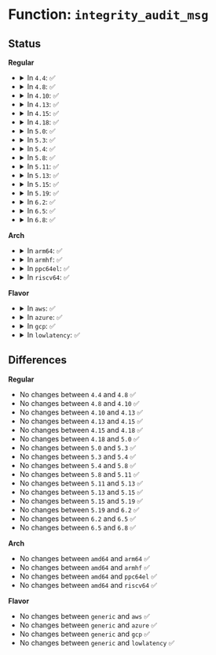 # Function: <code>integrity_audit_msg</code>

## Status
<b>Regular</b>
<ul>
<li>
<details>
<summary>In <code>4.4</code>: ✅</summary>

```c
void integrity_audit_msg(int audit_msgno, struct inode *inode, const unsigned char *fname, const char *op, const char *cause, int result, int audit_info);
```

**Collision:** Unique Global

**Inline:** No

**Transformation:** False

**Instances:**

```
In security/integrity/integrity_audit.c (ffffffff813964a0)
Location: security/integrity/integrity_audit.c:31
Inline: False
Direct callers:
  - security/integrity/ima/ima_queue.c:ima_add_template_entry
  - security/integrity/ima/ima_init.c:ima_add_boot_aggregate
  - security/integrity/ima/ima_api.c:ima_store_template
  - security/integrity/ima/ima_api.c:ima_add_violation
  - security/integrity/ima/ima_api.c:ima_collect_measurement
  - security/integrity/ima/ima_api.c:ima_store_measurement
  - security/integrity/ima/ima_policy.c:ima_parse_add_rule
  - security/integrity/ima/ima_policy.c:ima_parse_add_rule
  - security/integrity/ima/ima_template_lib.c:ima_eventdigest_init
  - security/integrity/ima/ima_appraise.c:ima_appraise_measurement
  - security/integrity/evm/evm_main.c:evm_inode_setattr
```
**Symbols:**

```
ffffffff813964a0-ffffffff81396679: integrity_audit_msg (STB_GLOBAL)
```
</details>
</li>
<li>
<details>
<summary>In <code>4.8</code>: ✅</summary>

```c
void integrity_audit_msg(int audit_msgno, struct inode *inode, const unsigned char *fname, const char *op, const char *cause, int result, int audit_info);
```

**Collision:** Unique Global

**Inline:** No

**Transformation:** False

**Instances:**

```
In security/integrity/integrity_audit.c (ffffffff813d2220)
Location: security/integrity/integrity_audit.c:31
Inline: False
Direct callers:
  - security/integrity/ima/ima_fs.c:ima_release_policy
  - security/integrity/ima/ima_fs.c:ima_write_policy
  - security/integrity/ima/ima_queue.c:ima_add_template_entry
  - security/integrity/ima/ima_init.c:ima_add_boot_aggregate
  - security/integrity/ima/ima_api.c:ima_store_measurement
  - security/integrity/ima/ima_api.c:ima_collect_measurement
  - security/integrity/ima/ima_api.c:ima_add_violation
  - security/integrity/ima/ima_api.c:ima_store_template
  - security/integrity/ima/ima_policy.c:ima_parse_add_rule
  - security/integrity/ima/ima_policy.c:ima_parse_add_rule
  - security/integrity/ima/ima_template_lib.c:ima_eventdigest_init
  - security/integrity/ima/ima_appraise.c:ima_appraise_measurement
  - security/integrity/evm/evm_main.c:evm_inode_setattr
```
**Symbols:**

```
ffffffff813d2220-ffffffff813d23f9: integrity_audit_msg (STB_GLOBAL)
```
</details>
</li>
<li>
<details>
<summary>In <code>4.10</code>: ✅</summary>

```c
void integrity_audit_msg(int audit_msgno, struct inode *inode, const unsigned char *fname, const char *op, const char *cause, int result, int audit_info);
```

**Collision:** Unique Global

**Inline:** No

**Transformation:** False

**Instances:**

```
In security/integrity/integrity_audit.c (ffffffff813e9940)
Location: security/integrity/integrity_audit.c:31
Inline: False
Direct callers:
  - security/integrity/ima/ima_fs.c:ima_release_policy
  - security/integrity/ima/ima_fs.c:ima_write_policy
  - security/integrity/ima/ima_queue.c:ima_add_template_entry
  - security/integrity/ima/ima_init.c:ima_add_boot_aggregate
  - security/integrity/ima/ima_api.c:ima_store_measurement
  - security/integrity/ima/ima_api.c:ima_collect_measurement
  - security/integrity/ima/ima_api.c:ima_add_violation
  - security/integrity/ima/ima_api.c:ima_store_template
  - security/integrity/ima/ima_policy.c:ima_parse_add_rule
  - security/integrity/ima/ima_policy.c:ima_parse_add_rule
  - security/integrity/ima/ima_template_lib.c:ima_eventdigest_init
  - security/integrity/ima/ima_appraise.c:ima_appraise_measurement
  - security/integrity/evm/evm_main.c:evm_inode_setattr
```
**Symbols:**

```
ffffffff813e9940-ffffffff813e9b19: integrity_audit_msg (STB_GLOBAL)
```
</details>
</li>
<li>
<details>
<summary>In <code>4.13</code>: ✅</summary>

```c
void integrity_audit_msg(int audit_msgno, struct inode *inode, const unsigned char *fname, const char *op, const char *cause, int result, int audit_info);
```

**Collision:** Unique Global

**Inline:** No

**Transformation:** False

**Instances:**

```
In security/integrity/integrity_audit.c (ffffffff813f5d40)
Location: security/integrity/integrity_audit.c:31
Inline: False
Direct callers:
  - security/integrity/ima/ima_fs.c:ima_release_policy
  - security/integrity/ima/ima_fs.c:ima_write_policy
  - security/integrity/ima/ima_queue.c:ima_add_template_entry
  - security/integrity/ima/ima_init.c:ima_add_boot_aggregate
  - security/integrity/ima/ima_api.c:ima_store_measurement
  - security/integrity/ima/ima_api.c:ima_collect_measurement
  - security/integrity/ima/ima_api.c:ima_add_violation
  - security/integrity/ima/ima_api.c:ima_store_template
  - security/integrity/ima/ima_policy.c:ima_parse_add_rule
  - security/integrity/ima/ima_policy.c:ima_parse_add_rule
  - security/integrity/ima/ima_template_lib.c:ima_eventdigest_init
  - security/integrity/ima/ima_appraise.c:ima_appraise_measurement
  - security/integrity/evm/evm_main.c:evm_inode_setattr
```
**Symbols:**

```
ffffffff813f5d40-ffffffff813f5f1b: integrity_audit_msg (STB_GLOBAL)
```
</details>
</li>
<li>
<details>
<summary>In <code>4.15</code>: ✅</summary>

```c
void integrity_audit_msg(int audit_msgno, struct inode *inode, const unsigned char *fname, const char *op, const char *cause, int result, int audit_info);
```

**Collision:** Unique Global

**Inline:** No

**Transformation:** False

**Instances:**

```
In security/integrity/integrity_audit.c (ffffffff8141de40)
Location: security/integrity/integrity_audit.c:31
Inline: False
Direct callers:
  - security/integrity/ima/ima_fs.c:ima_release_policy
  - security/integrity/ima/ima_fs.c:ima_write_policy
  - security/integrity/ima/ima_queue.c:ima_add_template_entry
  - security/integrity/ima/ima_init.c:ima_add_boot_aggregate
  - security/integrity/ima/ima_api.c:ima_store_measurement
  - security/integrity/ima/ima_api.c:ima_collect_measurement
  - security/integrity/ima/ima_api.c:ima_add_violation
  - security/integrity/ima/ima_api.c:ima_store_template
  - security/integrity/ima/ima_policy.c:ima_parse_add_rule
  - security/integrity/ima/ima_policy.c:ima_parse_add_rule
  - security/integrity/ima/ima_template_lib.c:ima_eventdigest_init
  - security/integrity/ima/ima_appraise.c:ima_appraise_measurement
  - security/integrity/evm/evm_main.c:evm_inode_setattr
```
**Symbols:**

```
ffffffff8141de40-ffffffff8141e020: integrity_audit_msg (STB_GLOBAL)
```
</details>
</li>
<li>
<details>
<summary>In <code>4.18</code>: ✅</summary>

```c
void integrity_audit_msg(int audit_msgno, struct inode *inode, const unsigned char *fname, const char *op, const char *cause, int result, int audit_info);
```

**Collision:** Unique Global

**Inline:** No

**Transformation:** False

**Instances:**

```
In security/integrity/integrity_audit.c (ffffffff814500f0)
Location: security/integrity/integrity_audit.c:31
Inline: False
Direct callers:
  - security/integrity/ima/ima_fs.c:ima_release_policy
  - security/integrity/ima/ima_fs.c:ima_write_policy
  - security/integrity/ima/ima_queue.c:ima_add_template_entry
  - security/integrity/ima/ima_init.c:ima_add_boot_aggregate
  - security/integrity/ima/ima_api.c:ima_store_measurement
  - security/integrity/ima/ima_api.c:ima_collect_measurement
  - security/integrity/ima/ima_api.c:ima_add_violation
  - security/integrity/ima/ima_api.c:ima_store_template
  - security/integrity/ima/ima_policy.c:ima_parse_add_rule
  - security/integrity/ima/ima_policy.c:ima_parse_add_rule
  - security/integrity/ima/ima_template_lib.c:ima_eventdigest_init
  - security/integrity/ima/ima_appraise.c:ima_appraise_measurement
  - security/integrity/ima/ima_appraise.c:ima_appraise_measurement
  - security/integrity/evm/evm_main.c:evm_inode_setattr
```
**Symbols:**

```
ffffffff814500f0-ffffffff814502d0: integrity_audit_msg (STB_GLOBAL)
```
</details>
</li>
<li>
<details>
<summary>In <code>5.0</code>: ✅</summary>

```c
void integrity_audit_msg(int audit_msgno, struct inode *inode, const unsigned char *fname, const char *op, const char *cause, int result, int audit_info);
```

**Collision:** Unique Global

**Inline:** No

**Transformation:** False

**Instances:**

```
In security/integrity/integrity_audit.c (ffffffff8146d0d0)
Location: security/integrity/integrity_audit.c:31
Inline: False
Direct callers:
  - security/integrity/ima/ima_fs.c:ima_release_policy
  - security/integrity/ima/ima_fs.c:ima_write_policy
  - security/integrity/ima/ima_queue.c:ima_add_template_entry
  - security/integrity/ima/ima_init.c:ima_add_boot_aggregate
  - security/integrity/ima/ima_api.c:ima_store_measurement
  - security/integrity/ima/ima_api.c:ima_collect_measurement
  - security/integrity/ima/ima_api.c:ima_add_violation
  - security/integrity/ima/ima_api.c:ima_store_template
  - security/integrity/ima/ima_policy.c:ima_parse_add_rule
  - security/integrity/ima/ima_policy.c:ima_parse_add_rule
  - security/integrity/ima/ima_template_lib.c:ima_eventdigest_init
  - security/integrity/ima/ima_appraise.c:ima_appraise_measurement
  - security/integrity/ima/ima_appraise.c:ima_appraise_measurement
  - security/integrity/evm/evm_main.c:evm_inode_setattr
```
**Symbols:**

```
ffffffff8146d0d0-ffffffff8146d268: integrity_audit_msg (STB_GLOBAL)
```
</details>
</li>
<li>
<details>
<summary>In <code>5.3</code>: ✅</summary>

```c
void integrity_audit_msg(int audit_msgno, struct inode *inode, const unsigned char *fname, const char *op, const char *cause, int result, int audit_info);
```

**Collision:** Unique Global

**Inline:** No

**Transformation:** False

**Instances:**

```
In security/integrity/integrity_audit.c (ffffffff8149a7c0)
Location: security/integrity/integrity_audit.c:28
Inline: False
Direct callers:
  - security/integrity/ima/ima_fs.c:ima_release_policy
  - security/integrity/ima/ima_fs.c:ima_write_policy
  - security/integrity/ima/ima_queue.c:ima_add_template_entry
  - security/integrity/ima/ima_init.c:ima_add_boot_aggregate
  - security/integrity/ima/ima_main.c:process_measurement
  - security/integrity/ima/ima_main.c:process_measurement
  - security/integrity/ima/ima_api.c:ima_store_measurement
  - security/integrity/ima/ima_api.c:ima_collect_measurement
  - security/integrity/ima/ima_api.c:ima_add_violation
  - security/integrity/ima/ima_api.c:ima_store_template
  - security/integrity/ima/ima_policy.c:ima_parse_add_rule
  - security/integrity/ima/ima_policy.c:ima_parse_add_rule
  - security/integrity/ima/ima_template_lib.c:ima_eventdigest_init
  - security/integrity/ima/ima_appraise.c:ima_appraise_measurement
  - security/integrity/ima/ima_appraise.c:ima_appraise_measurement
  - security/integrity/evm/evm_main.c:evm_inode_setattr
```
**Symbols:**

```
ffffffff8149a7c0-ffffffff8149a966: integrity_audit_msg (STB_GLOBAL)
```
</details>
</li>
<li>
<details>
<summary>In <code>5.4</code>: ✅</summary>

```c
void integrity_audit_msg(int audit_msgno, struct inode *inode, const unsigned char *fname, const char *op, const char *cause, int result, int audit_info);
```

**Collision:** Unique Global

**Inline:** No

**Transformation:** False

**Instances:**

```
In security/integrity/integrity_audit.c (ffffffff814b49c0)
Location: security/integrity/integrity_audit.c:28
Inline: False
Direct callers:
  - security/integrity/ima/ima_fs.c:ima_release_policy
  - security/integrity/ima/ima_fs.c:ima_write_policy
  - security/integrity/ima/ima_queue.c:ima_add_template_entry
  - security/integrity/ima/ima_init.c:ima_add_boot_aggregate
  - security/integrity/ima/ima_main.c:process_measurement
  - security/integrity/ima/ima_main.c:process_measurement
  - security/integrity/ima/ima_api.c:ima_store_measurement
  - security/integrity/ima/ima_api.c:ima_collect_measurement
  - security/integrity/ima/ima_api.c:ima_add_violation
  - security/integrity/ima/ima_api.c:ima_store_template
  - security/integrity/ima/ima_policy.c:ima_parse_add_rule
  - security/integrity/ima/ima_policy.c:ima_parse_add_rule
  - security/integrity/ima/ima_template_lib.c:ima_eventdigest_init
  - security/integrity/ima/ima_appraise.c:ima_appraise_measurement
  - security/integrity/ima/ima_appraise.c:ima_appraise_measurement
  - security/integrity/evm/evm_main.c:evm_inode_setattr
```
**Symbols:**

```
ffffffff814b49c0-ffffffff814b4b66: integrity_audit_msg (STB_GLOBAL)
```
</details>
</li>
<li>
<details>
<summary>In <code>5.8</code>: ✅</summary>

```c
void integrity_audit_msg(int audit_msgno, struct inode *inode, const unsigned char *fname, const char *op, const char *cause, int result, int audit_info);
```

**Collision:** Unique Global

**Inline:** No

**Transformation:** False

**Instances:**

```
In security/integrity/integrity_audit.c (ffffffff81513f10)
Location: security/integrity/integrity_audit.c:28
Inline: False
Direct callers:
  - security/integrity/ima/ima_fs.c:ima_release_policy
  - security/integrity/ima/ima_fs.c:ima_write_policy
  - security/integrity/ima/ima_queue.c:ima_add_template_entry
  - security/integrity/ima/ima_init.c:ima_add_boot_aggregate
  - security/integrity/ima/ima_main.c:ima_file_mprotect
  - security/integrity/ima/ima_api.c:ima_store_measurement
  - security/integrity/ima/ima_api.c:ima_collect_measurement
  - security/integrity/ima/ima_api.c:ima_add_violation
  - security/integrity/ima/ima_policy.c:ima_parse_add_rule
  - security/integrity/ima/ima_policy.c:ima_parse_add_rule
  - security/integrity/ima/ima_template_lib.c:ima_eventdigest_init
  - security/integrity/ima/ima_appraise.c:ima_appraise_measurement
  - security/integrity/evm/evm_main.c:evm_inode_setattr
```
**Symbols:**

```
ffffffff81513f10-ffffffff815140b8: integrity_audit_msg (STB_GLOBAL)
```
</details>
</li>
<li>
<details>
<summary>In <code>5.11</code>: ✅</summary>

```c
void integrity_audit_msg(int audit_msgno, struct inode *inode, const unsigned char *fname, const char *op, const char *cause, int result, int audit_info);
```

**Collision:** Unique Global

**Inline:** No

**Transformation:** False

**Instances:**

```
In security/integrity/integrity_audit.c (ffffffff81531220)
Location: security/integrity/integrity_audit.c:28
Inline: False
Direct callers:
  - security/integrity/ima/ima_fs.c:ima_release_policy
  - security/integrity/ima/ima_fs.c:ima_write_policy
  - security/integrity/ima/ima_queue.c:ima_add_template_entry
  - security/integrity/ima/ima_init.c:ima_add_boot_aggregate
  - security/integrity/ima/ima_main.c:ima_file_mprotect
  - security/integrity/ima/ima_api.c:ima_store_measurement
  - security/integrity/ima/ima_api.c:ima_collect_measurement
  - security/integrity/ima/ima_api.c:ima_add_violation
  - security/integrity/ima/ima_policy.c:ima_parse_add_rule
  - security/integrity/ima/ima_policy.c:ima_parse_add_rule
  - security/integrity/ima/ima_template_lib.c:ima_eventdigest_init
  - security/integrity/ima/ima_appraise.c:ima_appraise_measurement
  - security/integrity/evm/evm_main.c:evm_inode_setattr
```
**Symbols:**

```
ffffffff81531220-ffffffff81531238: integrity_audit_msg (STB_GLOBAL)
```
</details>
</li>
<li>
<details>
<summary>In <code>5.13</code>: ✅</summary>

```c
void integrity_audit_msg(int audit_msgno, struct inode *inode, const unsigned char *fname, const char *op, const char *cause, int result, int audit_info);
```

**Collision:** Unique Global

**Inline:** No

**Transformation:** False

**Instances:**

```
In security/integrity/integrity_audit.c (ffffffff81539650)
Location: security/integrity/integrity_audit.c:28
Inline: False
Direct callers:
  - security/integrity/ima/ima_fs.c:ima_release_policy
  - security/integrity/ima/ima_fs.c:ima_write_policy
  - security/integrity/ima/ima_queue.c:ima_add_template_entry
  - security/integrity/ima/ima_init.c:ima_add_boot_aggregate
  - security/integrity/ima/ima_main.c:ima_file_mprotect
  - security/integrity/ima/ima_api.c:ima_store_measurement
  - security/integrity/ima/ima_api.c:ima_collect_measurement
  - security/integrity/ima/ima_api.c:ima_add_violation
  - security/integrity/ima/ima_policy.c:ima_parse_add_rule
  - security/integrity/ima/ima_policy.c:ima_parse_add_rule
  - security/integrity/ima/ima_template_lib.c:ima_eventdigest_init
  - security/integrity/ima/ima_appraise.c:ima_appraise_measurement
  - security/integrity/evm/evm_main.c:evm_inode_setattr
```
**Symbols:**

```
ffffffff81539650-ffffffff81539668: integrity_audit_msg (STB_GLOBAL)
```
</details>
</li>
<li>
<details>
<summary>In <code>5.15</code>: ✅</summary>

```c
void integrity_audit_msg(int audit_msgno, struct inode *inode, const unsigned char *fname, const char *op, const char *cause, int result, int audit_info);
```

**Collision:** Unique Global

**Inline:** No

**Transformation:** False

**Instances:**

```
In security/integrity/integrity_audit.c (ffffffff81597e90)
Location: security/integrity/integrity_audit.c:28
Inline: False
Direct callers:
  - security/integrity/ima/ima_fs.c:ima_release_policy
  - security/integrity/ima/ima_fs.c:ima_write_policy
  - security/integrity/ima/ima_queue.c:ima_add_template_entry
  - security/integrity/ima/ima_init.c:ima_add_boot_aggregate
  - security/integrity/ima/ima_main.c:ima_file_mprotect
  - security/integrity/ima/ima_main.c:process_measurement
  - security/integrity/ima/ima_api.c:ima_store_measurement
  - security/integrity/ima/ima_api.c:ima_collect_measurement
  - security/integrity/ima/ima_api.c:ima_add_violation
  - security/integrity/ima/ima_policy.c:ima_parse_add_rule
  - security/integrity/ima/ima_policy.c:ima_parse_add_rule
  - security/integrity/ima/ima_template_lib.c:ima_eventdigest_init
  - security/integrity/ima/ima_appraise.c:ima_inode_setxattr
  - security/integrity/ima/ima_appraise.c:ima_appraise_measurement
  - security/integrity/evm/evm_main.c:evm_inode_setattr
  - security/integrity/evm/evm_main.c:evm_protect_xattr
  - security/integrity/evm/evm_main.c:evm_protect_xattr
```
**Symbols:**

```
ffffffff81597e90-ffffffff81597ea8: integrity_audit_msg (STB_GLOBAL)
```
</details>
</li>
<li>
<details>
<summary>In <code>5.19</code>: ✅</summary>

```c
void integrity_audit_msg(int audit_msgno, struct inode *inode, const unsigned char *fname, const char *op, const char *cause, int result, int audit_info);
```

**Collision:** Unique Global

**Inline:** No

**Transformation:** False

**Instances:**

```
In security/integrity/integrity_audit.c (ffffffff8163c690)
Location: security/integrity/integrity_audit.c:28
Inline: False
Direct callers:
  - security/integrity/ima/ima_fs.c:ima_release_policy
  - security/integrity/ima/ima_fs.c:ima_write_policy
  - security/integrity/ima/ima_queue.c:ima_add_template_entry
  - security/integrity/ima/ima_init.c:ima_add_boot_aggregate
  - security/integrity/ima/ima_main.c:ima_file_mprotect
  - security/integrity/ima/ima_main.c:process_measurement
  - security/integrity/ima/ima_api.c:ima_store_measurement
  - security/integrity/ima/ima_api.c:ima_collect_measurement
  - security/integrity/ima/ima_api.c:ima_add_violation
  - security/integrity/ima/ima_policy.c:ima_parse_add_rule
  - security/integrity/ima/ima_policy.c:ima_parse_add_rule
  - security/integrity/ima/ima_template_lib.c:ima_eventdigest_init
  - security/integrity/ima/ima_appraise.c:ima_inode_setxattr
  - security/integrity/ima/ima_appraise.c:ima_appraise_measurement
  - security/integrity/evm/evm_main.c:evm_inode_setattr
  - security/integrity/evm/evm_main.c:evm_protect_xattr
  - security/integrity/evm/evm_main.c:evm_protect_xattr
```
**Symbols:**

```
ffffffff8163c690-ffffffff8163c6bc: integrity_audit_msg (STB_GLOBAL)
```
</details>
</li>
<li>
<details>
<summary>In <code>6.2</code>: ✅</summary>

```c
void integrity_audit_msg(int audit_msgno, struct inode *inode, const unsigned char *fname, const char *op, const char *cause, int result, int audit_info);
```

**Collision:** Unique Global

**Inline:** No

**Transformation:** False

**Instances:**

```
In security/integrity/integrity_audit.c (ffffffff816f3ef0)
Location: security/integrity/integrity_audit.c:28
Inline: False
Direct callers:
  - security/integrity/ima/ima_fs.c:ima_release_policy
  - security/integrity/ima/ima_fs.c:ima_write_policy
  - security/integrity/ima/ima_queue.c:ima_add_template_entry
  - security/integrity/ima/ima_init.c:ima_add_boot_aggregate
  - security/integrity/ima/ima_main.c:ima_file_mprotect
  - security/integrity/ima/ima_main.c:process_measurement
  - security/integrity/ima/ima_api.c:ima_store_measurement
  - security/integrity/ima/ima_api.c:ima_collect_measurement
  - security/integrity/ima/ima_api.c:ima_add_violation
  - security/integrity/ima/ima_policy.c:ima_parse_add_rule
  - security/integrity/ima/ima_policy.c:ima_parse_add_rule
  - security/integrity/ima/ima_template_lib.c:ima_eventdigest_init
  - security/integrity/ima/ima_appraise.c:ima_inode_setxattr
  - security/integrity/ima/ima_appraise.c:ima_appraise_measurement
  - security/integrity/evm/evm_main.c:evm_inode_setattr
  - security/integrity/evm/evm_main.c:evm_inode_set_acl
```
**Symbols:**

```
ffffffff816f3ef0-ffffffff816f3f1c: integrity_audit_msg (STB_GLOBAL)
```
</details>
</li>
<li>
<details>
<summary>In <code>6.5</code>: ✅</summary>

```c
void integrity_audit_msg(int audit_msgno, struct inode *inode, const unsigned char *fname, const char *op, const char *cause, int result, int audit_info);
```

**Collision:** Unique Global

**Inline:** No

**Transformation:** False

**Instances:**

```
In security/integrity/integrity_audit.c (ffffffff8172e020)
Location: security/integrity/integrity_audit.c:28
Inline: False
Direct callers:
  - security/integrity/ima/ima_fs.c:ima_release_policy
  - security/integrity/ima/ima_fs.c:ima_write_policy
  - security/integrity/ima/ima_queue.c:ima_add_template_entry
  - security/integrity/ima/ima_init.c:ima_add_boot_aggregate
  - security/integrity/ima/ima_main.c:ima_file_mprotect
  - security/integrity/ima/ima_main.c:process_measurement
  - security/integrity/ima/ima_api.c:ima_store_measurement
  - security/integrity/ima/ima_api.c:ima_collect_measurement
  - security/integrity/ima/ima_api.c:ima_add_violation
  - security/integrity/ima/ima_policy.c:ima_parse_add_rule
  - security/integrity/ima/ima_policy.c:ima_parse_add_rule
  - security/integrity/ima/ima_template_lib.c:ima_eventdigest_init
  - security/integrity/ima/ima_appraise.c:ima_inode_setxattr
  - security/integrity/ima/ima_appraise.c:ima_appraise_measurement
  - security/integrity/evm/evm_main.c:evm_inode_setattr
  - security/integrity/evm/evm_main.c:evm_inode_set_acl
```
**Symbols:**

```
ffffffff8172e020-ffffffff8172e04c: integrity_audit_msg (STB_GLOBAL)
```
</details>
</li>
<li>
<details>
<summary>In <code>6.8</code>: ✅</summary>

```c
void integrity_audit_msg(int audit_msgno, struct inode *inode, const unsigned char *fname, const char *op, const char *cause, int result, int audit_info);
```

**Collision:** Unique Global

**Inline:** No

**Transformation:** False

**Instances:**

```
In security/integrity/integrity_audit.c (ffffffff8176e980)
Location: security/integrity/integrity_audit.c:28
Inline: False
Direct callers:
  - security/integrity/ima/ima_fs.c:ima_release_policy
  - security/integrity/ima/ima_fs.c:ima_write_policy
  - security/integrity/ima/ima_queue.c:ima_add_template_entry
  - security/integrity/ima/ima_init.c:ima_add_boot_aggregate
  - security/integrity/ima/ima_main.c:ima_file_mprotect
  - security/integrity/ima/ima_main.c:process_measurement
  - security/integrity/ima/ima_api.c:ima_store_measurement
  - security/integrity/ima/ima_api.c:ima_collect_measurement
  - security/integrity/ima/ima_api.c:ima_add_violation
  - security/integrity/ima/ima_policy.c:ima_parse_add_rule
  - security/integrity/ima/ima_policy.c:ima_parse_add_rule
  - security/integrity/ima/ima_template_lib.c:ima_eventdigest_init
  - security/integrity/ima/ima_appraise.c:ima_inode_setxattr
  - security/integrity/ima/ima_appraise.c:ima_appraise_measurement
  - security/integrity/evm/evm_main.c:evm_inode_setattr
  - security/integrity/evm/evm_main.c:evm_inode_set_acl
```
**Symbols:**

```
ffffffff8176e980-ffffffff8176e9ac: integrity_audit_msg (STB_GLOBAL)
```
</details>
</li>
</ul>
<b>Arch</b>
<ul>
<li>
<details>
<summary>In <code>arm64</code>: ✅</summary>

```c
void integrity_audit_msg(int audit_msgno, struct inode *inode, const unsigned char *fname, const char *op, const char *cause, int result, int audit_info);
```

**Collision:** Unique Global

**Inline:** No

**Transformation:** False

**Instances:**

```
In security/integrity/integrity_audit.c (ffff8000105acb18)
Location: security/integrity/integrity_audit.c:28
Inline: False
Direct callers:
  - security/integrity/ima/ima_fs.c:ima_release_policy
  - security/integrity/ima/ima_fs.c:ima_write_policy
  - security/integrity/ima/ima_queue.c:ima_add_template_entry
  - security/integrity/ima/ima_init.c:ima_add_boot_aggregate
  - security/integrity/ima/ima_main.c:process_measurement
  - security/integrity/ima/ima_main.c:process_measurement
  - security/integrity/ima/ima_api.c:ima_store_measurement
  - security/integrity/ima/ima_api.c:ima_collect_measurement
  - security/integrity/ima/ima_api.c:ima_add_violation
  - security/integrity/ima/ima_api.c:ima_store_template
  - security/integrity/ima/ima_policy.c:ima_parse_add_rule
  - security/integrity/ima/ima_policy.c:ima_parse_add_rule
  - security/integrity/ima/ima_template_lib.c:ima_eventdigest_init
  - security/integrity/ima/ima_appraise.c:ima_appraise_measurement
  - security/integrity/ima/ima_appraise.c:ima_appraise_measurement
  - security/integrity/evm/evm_main.c:evm_inode_setattr
```
**Symbols:**

```
ffff8000105acb18-ffff8000105acccc: integrity_audit_msg (STB_GLOBAL)
```
</details>
</li>
<li>
<details>
<summary>In <code>armhf</code>: ✅</summary>

```c
void integrity_audit_msg(int audit_msgno, struct inode *inode, const unsigned char *fname, const char *op, const char *cause, int result, int audit_info);
```

**Collision:** Unique Global

**Inline:** No

**Transformation:** False

**Instances:**

```
In security/integrity/integrity_audit.c (c075c3a4)
Location: security/integrity/integrity_audit.c:28
Inline: False
Direct callers:
  - security/integrity/ima/ima_fs.c:ima_release_policy
  - security/integrity/ima/ima_fs.c:ima_write_policy
  - security/integrity/ima/ima_queue.c:ima_add_template_entry
  - security/integrity/ima/ima_init.c:ima_add_boot_aggregate
  - security/integrity/ima/ima_main.c:process_measurement
  - security/integrity/ima/ima_main.c:process_measurement
  - security/integrity/ima/ima_api.c:ima_store_measurement
  - security/integrity/ima/ima_api.c:ima_collect_measurement
  - security/integrity/ima/ima_api.c:ima_add_violation
  - security/integrity/ima/ima_api.c:ima_store_template
  - security/integrity/ima/ima_policy.c:ima_parse_add_rule
  - security/integrity/ima/ima_policy.c:ima_parse_add_rule
  - security/integrity/ima/ima_template_lib.c:ima_eventdigest_init
  - security/integrity/ima/ima_appraise.c:ima_appraise_measurement
  - security/integrity/ima/ima_appraise.c:ima_appraise_measurement
  - security/integrity/evm/evm_main.c:evm_inode_setattr
```
**Symbols:**

```
c075c3a4-c075c58c: integrity_audit_msg (STB_GLOBAL)
```
</details>
</li>
<li>
<details>
<summary>In <code>ppc64el</code>: ✅</summary>

```c
void integrity_audit_msg(int audit_msgno, struct inode *inode, const unsigned char *fname, const char *op, const char *cause, int result, int audit_info);
```

**Collision:** Unique Global

**Inline:** No

**Transformation:** False

**Instances:**

```
In security/integrity/integrity_audit.c (c00000000072af60)
Location: security/integrity/integrity_audit.c:28
Inline: False
Direct callers:
  - security/integrity/ima/ima_fs.c:ima_release_policy
  - security/integrity/ima/ima_fs.c:ima_write_policy
  - security/integrity/ima/ima_queue.c:ima_add_template_entry
  - security/integrity/ima/ima_init.c:ima_add_boot_aggregate
  - security/integrity/ima/ima_main.c:process_measurement
  - security/integrity/ima/ima_main.c:process_measurement
  - security/integrity/ima/ima_api.c:ima_store_measurement
  - security/integrity/ima/ima_api.c:ima_collect_measurement
  - security/integrity/ima/ima_api.c:ima_add_violation
  - security/integrity/ima/ima_api.c:ima_store_template
  - security/integrity/ima/ima_policy.c:ima_parse_add_rule
  - security/integrity/ima/ima_policy.c:ima_parse_add_rule
  - security/integrity/ima/ima_template_lib.c:ima_eventdigest_init
  - security/integrity/ima/ima_appraise.c:ima_appraise_measurement
  - security/integrity/ima/ima_appraise.c:ima_appraise_measurement
  - security/integrity/evm/evm_main.c:evm_inode_setattr
```
**Symbols:**

```
c00000000072af60-c00000000072b19c: integrity_audit_msg (STB_GLOBAL)
```
</details>
</li>
<li>
<details>
<summary>In <code>riscv64</code>: ✅</summary>

```c
void integrity_audit_msg(int audit_msgno, struct inode *inode, const unsigned char *fname, const char *op, const char *cause, int result, int audit_info);
```

**Collision:** Unique Global

**Inline:** No

**Transformation:** False

**Instances:**

```
In security/integrity/integrity_audit.c (ffffffe0003f5196)
Location: security/integrity/integrity_audit.c:28
Inline: False
Direct callers:
  - security/integrity/ima/ima_fs.c:ima_release_policy
  - security/integrity/ima/ima_fs.c:ima_write_policy
  - security/integrity/ima/ima_queue.c:ima_add_template_entry
  - security/integrity/ima/ima_init.c:ima_add_boot_aggregate
  - security/integrity/ima/ima_main.c:process_measurement
  - security/integrity/ima/ima_main.c:process_measurement
  - security/integrity/ima/ima_api.c:ima_store_measurement
  - security/integrity/ima/ima_api.c:ima_collect_measurement
  - security/integrity/ima/ima_api.c:ima_add_violation
  - security/integrity/ima/ima_api.c:ima_store_template
  - security/integrity/ima/ima_policy.c:ima_parse_add_rule
  - security/integrity/ima/ima_policy.c:ima_parse_add_rule
  - security/integrity/ima/ima_template_lib.c:ima_eventdigest_init
  - security/integrity/ima/ima_appraise.c:ima_appraise_measurement
  - security/integrity/ima/ima_appraise.c:ima_appraise_measurement
  - security/integrity/evm/evm_main.c:evm_inode_setattr
```
**Symbols:**

```
ffffffe0003f5196-ffffffe0003f5310: integrity_audit_msg (STB_GLOBAL)
```
</details>
</li>
</ul>
<b>Flavor</b>
<ul>
<li>
<details>
<summary>In <code>aws</code>: ✅</summary>

```c
void integrity_audit_msg(int audit_msgno, struct inode *inode, const unsigned char *fname, const char *op, const char *cause, int result, int audit_info);
```

**Collision:** Unique Global

**Inline:** No

**Transformation:** False

**Instances:**

```
In security/integrity/integrity_audit.c (ffffffff814acfa0)
Location: security/integrity/integrity_audit.c:28
Inline: False
Direct callers:
  - security/integrity/ima/ima_fs.c:ima_release_policy
  - security/integrity/ima/ima_fs.c:ima_write_policy
  - security/integrity/ima/ima_queue.c:ima_add_template_entry
  - security/integrity/ima/ima_init.c:ima_add_boot_aggregate
  - security/integrity/ima/ima_main.c:process_measurement
  - security/integrity/ima/ima_main.c:process_measurement
  - security/integrity/ima/ima_api.c:ima_store_measurement
  - security/integrity/ima/ima_api.c:ima_collect_measurement
  - security/integrity/ima/ima_api.c:ima_add_violation
  - security/integrity/ima/ima_api.c:ima_store_template
  - security/integrity/ima/ima_policy.c:ima_parse_add_rule
  - security/integrity/ima/ima_policy.c:ima_parse_add_rule
  - security/integrity/ima/ima_template_lib.c:ima_eventdigest_init
  - security/integrity/ima/ima_appraise.c:ima_appraise_measurement
  - security/integrity/ima/ima_appraise.c:ima_appraise_measurement
  - security/integrity/evm/evm_main.c:evm_inode_setattr
```
**Symbols:**

```
ffffffff814acfa0-ffffffff814ad146: integrity_audit_msg (STB_GLOBAL)
```
</details>
</li>
<li>
<details>
<summary>In <code>azure</code>: ✅</summary>

```c
void integrity_audit_msg(int audit_msgno, struct inode *inode, const unsigned char *fname, const char *op, const char *cause, int result, int audit_info);
```

**Collision:** Unique Global

**Inline:** No

**Transformation:** False

**Instances:**

```
In security/integrity/integrity_audit.c (ffffffff8149d9c0)
Location: security/integrity/integrity_audit.c:28
Inline: False
Direct callers:
  - security/integrity/ima/ima_fs.c:ima_release_policy
  - security/integrity/ima/ima_fs.c:ima_write_policy
  - security/integrity/ima/ima_queue.c:ima_add_template_entry
  - security/integrity/ima/ima_init.c:ima_add_boot_aggregate
  - security/integrity/ima/ima_main.c:process_measurement
  - security/integrity/ima/ima_main.c:process_measurement
  - security/integrity/ima/ima_api.c:ima_store_measurement
  - security/integrity/ima/ima_api.c:ima_collect_measurement
  - security/integrity/ima/ima_api.c:ima_add_violation
  - security/integrity/ima/ima_api.c:ima_store_template
  - security/integrity/ima/ima_policy.c:ima_parse_add_rule
  - security/integrity/ima/ima_policy.c:ima_parse_add_rule
  - security/integrity/ima/ima_template_lib.c:ima_eventdigest_init
  - security/integrity/ima/ima_appraise.c:ima_appraise_measurement
  - security/integrity/ima/ima_appraise.c:ima_appraise_measurement
  - security/integrity/evm/evm_main.c:evm_inode_setattr
```
**Symbols:**

```
ffffffff8149d9c0-ffffffff8149db66: integrity_audit_msg (STB_GLOBAL)
```
</details>
</li>
<li>
<details>
<summary>In <code>gcp</code>: ✅</summary>

```c
void integrity_audit_msg(int audit_msgno, struct inode *inode, const unsigned char *fname, const char *op, const char *cause, int result, int audit_info);
```

**Collision:** Unique Global

**Inline:** No

**Transformation:** False

**Instances:**

```
In security/integrity/integrity_audit.c (ffffffff814a9040)
Location: security/integrity/integrity_audit.c:28
Inline: False
Direct callers:
  - security/integrity/ima/ima_fs.c:ima_release_policy
  - security/integrity/ima/ima_fs.c:ima_write_policy
  - security/integrity/ima/ima_queue.c:ima_add_template_entry
  - security/integrity/ima/ima_init.c:ima_add_boot_aggregate
  - security/integrity/ima/ima_main.c:process_measurement
  - security/integrity/ima/ima_main.c:process_measurement
  - security/integrity/ima/ima_api.c:ima_store_measurement
  - security/integrity/ima/ima_api.c:ima_collect_measurement
  - security/integrity/ima/ima_api.c:ima_add_violation
  - security/integrity/ima/ima_api.c:ima_store_template
  - security/integrity/ima/ima_policy.c:ima_parse_add_rule
  - security/integrity/ima/ima_policy.c:ima_parse_add_rule
  - security/integrity/ima/ima_template_lib.c:ima_eventdigest_init
  - security/integrity/ima/ima_appraise.c:ima_appraise_measurement
  - security/integrity/ima/ima_appraise.c:ima_appraise_measurement
  - security/integrity/evm/evm_main.c:evm_inode_setattr
```
**Symbols:**

```
ffffffff814a9040-ffffffff814a91e6: integrity_audit_msg (STB_GLOBAL)
```
</details>
</li>
<li>
<details>
<summary>In <code>lowlatency</code>: ✅</summary>

```c
void integrity_audit_msg(int audit_msgno, struct inode *inode, const unsigned char *fname, const char *op, const char *cause, int result, int audit_info);
```

**Collision:** Unique Global

**Inline:** No

**Transformation:** False

**Instances:**

```
In security/integrity/integrity_audit.c (ffffffff814c1a50)
Location: security/integrity/integrity_audit.c:28
Inline: False
Direct callers:
  - security/integrity/ima/ima_fs.c:ima_release_policy
  - security/integrity/ima/ima_fs.c:ima_write_policy
  - security/integrity/ima/ima_queue.c:ima_add_template_entry
  - security/integrity/ima/ima_init.c:ima_add_boot_aggregate
  - security/integrity/ima/ima_main.c:process_measurement
  - security/integrity/ima/ima_main.c:process_measurement
  - security/integrity/ima/ima_api.c:ima_store_measurement
  - security/integrity/ima/ima_api.c:ima_collect_measurement
  - security/integrity/ima/ima_api.c:ima_add_violation
  - security/integrity/ima/ima_api.c:ima_store_template
  - security/integrity/ima/ima_policy.c:ima_parse_add_rule
  - security/integrity/ima/ima_policy.c:ima_parse_add_rule
  - security/integrity/ima/ima_template_lib.c:ima_eventdigest_init
  - security/integrity/ima/ima_appraise.c:ima_appraise_measurement
  - security/integrity/ima/ima_appraise.c:ima_appraise_measurement
  - security/integrity/evm/evm_main.c:evm_inode_setattr
```
**Symbols:**

```
ffffffff814c1a50-ffffffff814c1bf6: integrity_audit_msg (STB_GLOBAL)
```
</details>
</li>
</ul>

## Differences
<b>Regular</b>
<ul>
<li>
No changes between <code>4.4</code> and <code>4.8</code> ✅
</li>
<li>
No changes between <code>4.8</code> and <code>4.10</code> ✅
</li>
<li>
No changes between <code>4.10</code> and <code>4.13</code> ✅
</li>
<li>
No changes between <code>4.13</code> and <code>4.15</code> ✅
</li>
<li>
No changes between <code>4.15</code> and <code>4.18</code> ✅
</li>
<li>
No changes between <code>4.18</code> and <code>5.0</code> ✅
</li>
<li>
No changes between <code>5.0</code> and <code>5.3</code> ✅
</li>
<li>
No changes between <code>5.3</code> and <code>5.4</code> ✅
</li>
<li>
No changes between <code>5.4</code> and <code>5.8</code> ✅
</li>
<li>
No changes between <code>5.8</code> and <code>5.11</code> ✅
</li>
<li>
No changes between <code>5.11</code> and <code>5.13</code> ✅
</li>
<li>
No changes between <code>5.13</code> and <code>5.15</code> ✅
</li>
<li>
No changes between <code>5.15</code> and <code>5.19</code> ✅
</li>
<li>
No changes between <code>5.19</code> and <code>6.2</code> ✅
</li>
<li>
No changes between <code>6.2</code> and <code>6.5</code> ✅
</li>
<li>
No changes between <code>6.5</code> and <code>6.8</code> ✅
</li>
</ul>
<b>Arch</b>
<ul>
<li>
No changes between <code>amd64</code> and <code>arm64</code> ✅
</li>
<li>
No changes between <code>amd64</code> and <code>armhf</code> ✅
</li>
<li>
No changes between <code>amd64</code> and <code>ppc64el</code> ✅
</li>
<li>
No changes between <code>amd64</code> and <code>riscv64</code> ✅
</li>
</ul>
<b>Flavor</b>
<ul>
<li>
No changes between <code>generic</code> and <code>aws</code> ✅
</li>
<li>
No changes between <code>generic</code> and <code>azure</code> ✅
</li>
<li>
No changes between <code>generic</code> and <code>gcp</code> ✅
</li>
<li>
No changes between <code>generic</code> and <code>lowlatency</code> ✅
</li>
</ul>
